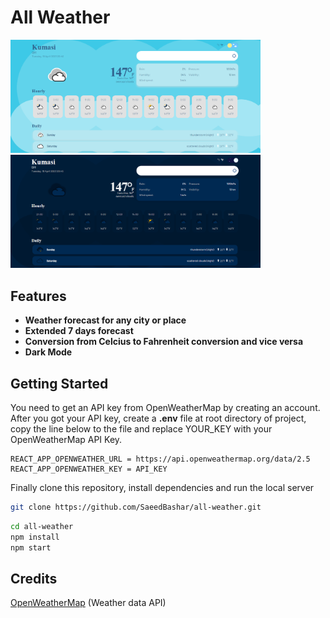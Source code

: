 # All Weather

<img src="https://github.com/saeedbashar/all-Weather/blob/main/screenshots/lightMode.png?raw=true" Width="400" />
<img src="https://github.com/saeedbashar/all-Weather/blob/main/screenshots/darkMode.png?raw=true" Width="400" />


## Features

- **Weather forecast for any city or place**
- **Extended 7 days forecast**
- **Conversion from Celcius to Fahrenheit conversion and vice versa**
- **Dark Mode**

## Getting Started

You need to get an API key from OpenWeatherMap by creating an account.
After you got your API key, create a **.env** file at root directory of project, copy the line below to the file and replace YOUR_KEY with your OpenWeatherMap API Key.

```
REACT_APP_OPENWEATHER_URL = https://api.openweathermap.org/data/2.5
REACT_APP_OPENWEATHER_KEY = API_KEY
```

Finally clone this repository, install dependencies and run the local server

```bash
git clone https://github.com/SaeedBashar/all-weather.git
```

```bash
cd all-weather
npm install
npm start
```

## Credits

[OpenWeatherMap](https://openweathermap.org/ 'OpenWeatherMap') (Weather data API)
